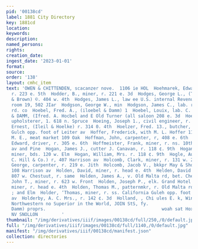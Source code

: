 ```yaml
---
pid: '00138cd'
label: 1881 City Directory
key: 1881cd
location: 
keywords: 
description: 
named_persons: 
rights: 
creation_date: 
ingest_date: '2023-01-01'
format: 
source: 
order: '138'
layout: cmhc_item
text: 'OWEN & CHITTENDEN, scacanzer nove.  1106 ie HOL  Hoehmarek, Edward, miner,
  r. 223 e. 5th  Hodder, B., miner, r. 221 e. 3d  Hodges, George L., (Tempter, Hodges
  & Brown) ©. 404 w. 4th  Hodges, James L., law ee U.S. internal Revenue Collector
  room 19, 502 JIar  Hodgson, George W., min  Hodgson, James C., lab. r. Ten Mile
  rd. co  Hoebel, Fred. A., (iloebel & Damm) 1  Hoebel, Louix, lab. C. Conrad & Co.  HOEBEL
  & DAMM, (Ifred. A. Hocbel and E Old Turner (all saloon 208 e. 3d  Hoeffner, Charles,
  upholsterer, 1. 618 n. Spruce  Hoeing, Joseph 1., civil engineer, r. 411 w. 7th  Hoelke,
  Ernest, (Ileil & Hoelke) r. 314 0. 4th  Hoelzer, Fred. 13., butcher, r, ss. California
  Gulch opp. foot of Leiter av  Hoffer, Frederick, with M. L. Hoffer 111 Oak  Hoffer,
  M. E., meat market 109 Oak  Hoffman, John, carpenter, r, 408 e. 6th  Hoffmeister,
  Edward, driver, r. 305 e. 6th  Hoffmeister, Frank, miner, r. ns. 10th bet. Harrison
  av and Pine  Hogan, James J., cutter J. Canavan, r. 118 ¢. 9th  Hogan, Patrick,
  miner, bds. 120 w. Elm  Hogan, William, Mrs. r. 118 ¢. 9th  Hogle, Austin W., (W.
  C. Hill & Co.) r, 407 Harrison av  Holcomb, Clark, miner, r. 131 w. 2d  Holcomb,
  George, carpenter, r. 219 e. Jith  Holcomb, Jacob V., bkkpr May & Shoenberg, r.
  108 Harrison av  Holden, David, miner, r. head e. 4th  Helden, David D., suloon
  807 w. Chestuut, r. same  Holden, James A., v. Old Malta rd, bet. Chestnut and Elm  Holden,
  John T., miner, r. 623 w. Front  Holden, Joseph P., elk. Grand Hotel  Holden, Robert,
  miner, r. head e. 4th  Holden, Thomas M., patternmkr, r. Old Malta rd. bet. Chestnut
  ; and Elm  Holder, ‘Thomas, miner, r. ss. California Guleh opp. foot Harri- 5 son
  av  Holderby, A. C. Mrs., r. 142 ¢. 3d  Holland, , Chi ules E. k, Windsor Hotel  The
  Northwestern no Superior in the World, JOIN StS, fy.                                    ‘est
  Damm) proprs.                                            woah sat Hox ‘S009 ONIBSINUNA
  NV SNOLLON         '
thumbnail: "/img/derivatives/iiif/images/00138cd/full/250,/0/default.jpg"
full: "/img/derivatives/iiif/images/00138cd/full/1140,/0/default.jpg"
manifest: "/img/derivatives/iiif/00138cd/manifest.json"
collection: directories
---
```

